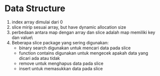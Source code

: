 # Data Structure

1. index array dimulai dari 0
2. slice mirip sesuai array, but have dynamic allocation size
3. perbedaan antara map dengan array dan slice adalah map memiliki key dan value\
4. Beberapa slice package yang sering digunakan:
    - binary search digunakan untuk mencari data pada slice
    - function contains digunakan untuk mengecek apakah data yang dicari ada atau tidak
    - remove untuk menghapus data pada slice
    - insert untuk memasukkan data pada slice